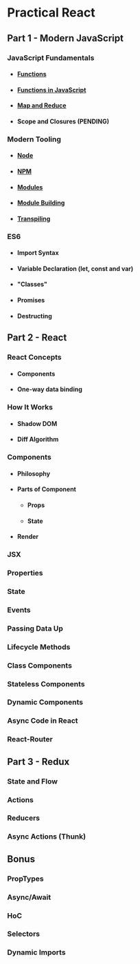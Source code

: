 # Practical React

## Part 1 - Modern JavaScript

### JavaScript Fundamentals
- #### [Functions](JavaScript&#32;Fundamentals/Functions.md)
- #### [Functions in JavaScript](JavaScript&#32;Fundamentals/Funcions&#32;in&#32;JavaScript.md)
- #### [Map and Reduce](JavaScript&#32;Fundamentals/Map&#32;and&#32;Reduce.md)
- #### Scope and Closures (PENDING)

### Modern Tooling
- #### [Node](Modern&#32;Tooling/Node.md)
- #### [NPM](Modern&#32;Tooling/npm.md)
- #### [Modules](Modern&#32;Tooling/Modules.md)
- #### [Module Building](Modern&#32;Tooling/Module&#32;Building.md)
- #### [Transpiling](Modern&#32;Tooling/Transpiling.md)

### ES6
- #### Import Syntax
- #### Variable Declaration (let, const and var)
- #### "Classes"
- #### Promises
- #### Destructing

## Part 2 - React

### React Concepts
- #### Components
- #### One-way data binding

### How It Works
- #### Shadow DOM
- #### Diff Algorithm

### Components
- #### Philosophy
- #### Parts of Component
    - #### Props
    - #### State
- #### Render

### JSX

### Properties

### State

### Events

### Passing Data Up

### Lifecycle Methods

### Class Components

### Stateless Components

### Dynamic Components

### Async Code in React

### React-Router

## Part 3 - Redux

### State and Flow

### Actions

### Reducers

### Async Actions (Thunk)

## Bonus

### PropTypes

### Async/Await

### HoC

### Selectors

### Dynamic Imports



